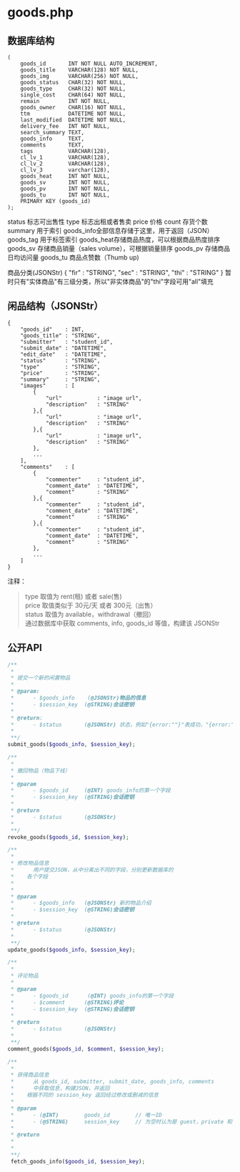 # goods.php

## 数据库结构
```
(
    goods_id       INT NOT NULL AUTO_INCREMENT,
    goods_title    VARCHAR(128) NOT NULL,
    goods_img      VARCHAR(256) NOT NULL,
    goods_status   CHAR(32) NOT NULL,
    goods_type     CHAR(32) NOT NULL,
    single_cost    CHAR(64) NOT NULL,
    remain         INT NOT NULL,
    goods_owner    CHAR(16) NOT NULL,
    ttm            DATETIME NOT NULL,
    last_modified  DATETIME NOT NULL,
    delivery_fee   INT NOT NULL,
    search_summary TEXT,
    goods_info     TEXT,
    comments       TEXT,
    tags           VARCHAR(128),
    cl_lv_1        VARCHAR(128),
    cl_lv_2        VARCHAR(128),
    cl_lv_3        varchar(128),
    goods_heat     INT NOT NULL,
    goods_sv       INT NOT NULL,
    goods_pv       INT NOT NULL,
    goods_tu       INT NOT NULL,
    PRIMARY KEY (goods_id)
);
```
status    标志可出售性
type      标志出租或者售卖
price     价格
count     存货个数
summary   用于索引
goods_info全部信息存储于这里，用于返回（JSON）
goods_tag 用于标签索引
goods_heat存储商品热度，可以根据商品热度排序
goods_sv  存储商品销量（sales volume），可根据销量排序
goods_pv  存储商品日均访问量
goods_tu  商品点赞数（Thumb up)


商品分类(JSONStr)
{
    "fir"   : "STRING",
    "sec"   : "STRING",
    "thi"   : "STRING"
}
暂时只有"实体商品"有三级分类，所以"非实体商品"的"thi"字段可用"all"填充

## 闲品结构（JSONStr）
```
{
    "goods_id"    : INT,
    "goods_title" : "STRING",
    "submitter"   : "student_id",
    "submit_date" : "DATETIME",
    "edit_date"   : "DATETIME",
    "status"      : "STRING",
    "type"        : "STRING",
    "price"       : "STRING",
    "summary"     : "STRING",
    "images"      : [
        {
            "url"           : "image url",
            "description"   : "STRING"
        },{
            "url"           : "image url",
            "description"   : "STRING"
        },{
            "url"           : "image url",
            "description"   : "STRING"
        },
        ...
    ],
    "comments"    : [
        {
            "commenter"     : "student_id",
            "comment_date"  : "DATETIME",
            "comment"       : "STRING"
        },{
            "commenter"     : "student_id",
            "comment_date"  : "DATETIME",
            "comment"       : "STRING"
        },{
            "commenter"     : "student_id",
            "comment_date"  : "DATETIME",
            "comment"       : "STRING"
        },
        ...
    ]
}
```
注释：
> type 取值为 rent(租) 或者 sale(售)      
> price 取值类似于 30元/天 或者 300元（出售）     
> status 取值为 available，withdrawal（撤回）            
> 通过数据库中获取 comments, info, goods_id 等值，构建该 JSONStr      
> 

## 公开API
```php
/**
 * 
 * 提交一个新的闲置物品
 * 
 * @param:
 *      - $goods_info    (@JSONStr)物品的信息
 *      - $session_key  (@STRING)会话密钥
 * 
 * @return:
 *      - $status       (@JSONStr) 状态，例如"{error:""}"表成功，"{error:"Permission denied"}"表示没有提交物品的权限，后面的同理
 *
 **/
submit_goods($goods_info, $session_key);

/**
 *
 * 撤回物品（物品下线）
 * 
 * @param
 *      - $goods_id     (@INT) goods_info的第一个字段
 *      - $session_key  (@STRING)会话密钥
 * 
 * @return
 *      - $status       (@JSONStr)
 *
 **/
revoke_goods($goods_id, $session_key);

/**
 *
 * 修改物品信息
 *      用户提交JSON，从中分离出不同的字段，分别更新数据库的
 *    各个字段
 * 
 * 
 * @param
 *      - $goods_info   (@JSONStr) 新的物品介绍
 *      - $session_key  (@STRING)会话密钥 
 * 
 * @return
 *      - $status       (@JSONStr)
 *
 **/
update_goods($goods_info, $session_key);

/**
 *
 * 评论物品
 * 
 * @param
 *      - $goods_id      (@INT) goods_info的第一个字段
 *      - $comment      (@STRING)评论
 *      - $session_key  (@STRING)会话密钥 
 * 
 * @return
 *      - $status       (@JSONStr)
 *
 **/
comment_goods($goods_id, $comment, $session_key);

/**
 * 
 * 获得商品信息
 *      从 goods_id, submitter, submit_date, goods_info, comments
 *      中获取信息，构建JSON，并返回
 *    根据不同的 session_key 返回经过修改或删减的信息
 * 
 * @param
 *      - (@INT)        goods_id        // 唯一ID     
 *      - (@STRING)     session_key     // 为空时认为是 guest，private 和 public ACCESS 的字段不予返回
 * 
 * @return
 * 
 * 
 **/
 fetch_goods_info($goods_id, $session_key);
```
